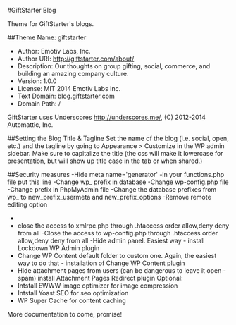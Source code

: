#GiftStarter Blog

Theme for GiftStarter's blogs.

##Theme Name: giftstarter
- Author: Emotiv Labs, Inc. 
- Author URI: http://giftstarter.com/about/
- Description: Our thoughts on group gifting, social, commerce, and building an amazing company culture.
- Version: 1.0.0
- License: MIT 2014 Emotiv Labs Inc.
- Text Domain: blog.giftstarter.com
- Domain Path: /

GiftStarter uses Underscores http://underscores.me/, (C) 2012-2014 Automattic, Inc.

##Setting the Blog Title & Tagline
Set the name of the blog (i.e. social, open, etc.) and the tagline by going to Appearance > Customize in the WP admin sidebar. Make sure to capitalize the title (the css will make it lowercase for presentation, but will show up title case in the tab or when shared.)

##Security measures
-Hide meta name='generator'
  -in your functions.php file put this line <?php remove_action('wp_head', 'wp_generator'); ?>
-Change wp_ prefix in database
  -Change wp-config.php file
  -Change prefix in PhpMyAdmin file
  -Change the database prefixes from wp_ to new_prefix_usermeta and new_prefix_options
-Remove remote editing option
  - <?php add_filter('xmlrpc_enabled', '__return_false');
    remove_action('wp_head', 'rsd_link');
    remove_action('wp_head', 'wlwmanifest_link');
    ?>
  - close the access to xmlrpc.php through .htaccess
    <Files xmlrpc.php>
      order allow,deny
      deny from all
    </Files>
-Close the access to wp-config.php through .htaccess
    <Files wp-config.php>
      order allow,deny
      deny from all
    </Files>
-Hide admin panel. Easiest way - install Lockdown WP Admin plugin
- Change WP Content default folder to custom one. Again, the easiest way to do that - installation of Change WP Content plugin
- Hide attachment pages from users (can be dangerous to leave it open - spam) install Attachment Pages Redirect plugin
  Optional:
- Intstall EWWW image optimizer for image compression
- Intstall Yoast SEO for seo optimization
- WP Super Cache for content caching

More documentation to come, promise!


